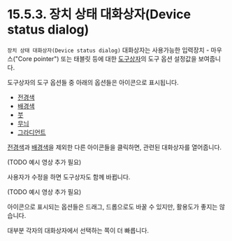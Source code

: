 # 15.5.3. 장치 상태 대화상자(Device status dialog)
`장치 상태 대화상자(Device status dialog)` 대화상자는 사용가능한 입력장치 - 마우스("Core pointer") 또는 태블릿 등에 대한 [도구상자](./19-glossaryx-toolbox.md)의 도구 옵션 설정값을 보여줍니다.

도구상자의 도구 옵션들 중 아래의 옵션들은 아이콘으로 표시됩니다.

- [전경색](./19-glossaryx-foreground_color.md)
- [배경색](./19-glossaryx-background_color.md)
- [붓](./14-03-01-02-03-00-brush.md)
- [무늬](./15-03-04-00-patterns_dialog.md)
- [그라디언트](./14-03-05-00-gradient.md)

[전경색](./19-glossaryx-foreground_color.md)과 [배경색](./19-glossaryx-background_color.md)을 제외한 다른 아이콘들을 클릭하면, 관련된 대화상자를 열어줍니다. 

(TODO 예시 영상 추가 필요)

사용자가 수정을 하면 도구상자도 함께 바뀝니다.

(TODO 예시 영상 추가 필요)

아이콘으로 표시되는 옵션들은 드래그, 드롭으로도 바꿀 수 있지만, 활용도가 좋지는 않습니다.

대부분 각자의 대화상자에서 선택하는 쪽이 더 빠릅니다.